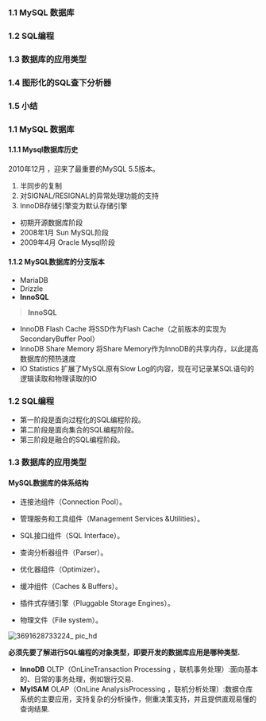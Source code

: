 ### 1.1 MySQL 数据库
### 1.2 SQL编程
### 1.3 数据库的应用类型
### 1.4 图形化的SQL查下分析器
### 1.5 小结




### 1.1 MySQL 数据库
#### 1.1.1 Mysql数据库历史
2010年12月 ，迎来了最重要的MySQL 5.5版本。
1. 半同步的复制
2. 对SIGNAL/RESIGNAL的异常处理功能的支持
3. InnoDB存储引擎变为默认存储引擎

* 初期开源数据库阶段
* 2008年1月 Sun MySQL阶段
* 2009年4月 Oracle Mysql阶段


#### 1.1.2 MySQL数据库的分支版本
* MariaDB
* Drizzle
* **InnoSQL**
> **InnoSQL**

* InnoDB Flash Cache 将SSD作为Flash Cache（之前版本的实现为SecondaryBuffer Pool）
* InnoDB Share Memory 将Share Memory作为InnoDB的共享内存，以此提高数据库的预热速度
* IO Statistics 扩展了MySQL原有Slow Log的内容，现在可记录某SQL语句的逻辑读取和物理读取的IO


### 1.2 SQL编程

* 第一阶段是面向过程化的SQL编程阶段。
* 第二阶段是面向集合的SQL编程阶段。
* 第三阶段是融合的SQL编程阶段。



### 1.3 数据库的应用类型

#### MySQL数据库的体系结构
* 连接池组件（Connection Pool）。

* 管理服务和工具组件（Management Services &Utilities）。

* SQL接口组件（SQL Interface）。

* 查询分析器组件（Parser）。

* 优化器组件（Optimizer）。

* 缓冲组件（Caches & Buffers）。

* 插件式存储引擎（Pluggable Storage Engines）。

* 物理文件（File system）。

  

  
![3691628733224_ pic_hd](https://user-images.githubusercontent.com/1744922/129126771-ada4ed49-f679-4f66-adfe-aaf0260c6031.jpg)


**必须先要了解进行SQL编程的对象类型，即要开发的数据库应用是哪种类型.**
* **InnoDB** OLTP（OnLineTransaction Processing   ，联机事务处理）:面向基本的、日常的事务处理，例如银行交易.
* **MyISAM** OLAP（OnLine AnalysisProcessing ，联机分析处理）:数据仓库系统的主要应用，支持复杂的分析操作，侧重决策支持，并且提供直观易懂的查询结果.
